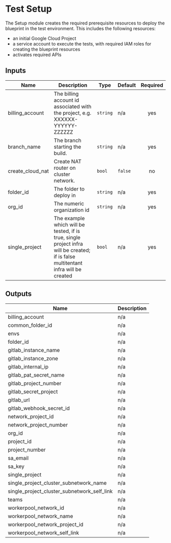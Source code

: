 # Test Setup

The Setup module creates the required prerequisite resources to deploy the blueprint in the test environment. This includes the following resources:
- an initial Google Cloud Project
- a service account to execute the tests, with required IAM roles for creating the blueprint resources
- activates required APIs

<!-- BEGINNING OF PRE-COMMIT-TERRAFORM DOCS HOOK -->
## Inputs

| Name | Description | Type | Default | Required |
|------|-------------|------|---------|:--------:|
| billing\_account | The billing account id associated with the project, e.g. XXXXXX-YYYYYY-ZZZZZZ | `string` | n/a | yes |
| branch\_name | The branch starting the build. | `string` | n/a | yes |
| create\_cloud\_nat | Create NAT router on cluster network. | `bool` | `false` | no |
| folder\_id | The folder to deploy in | `string` | n/a | yes |
| org\_id | The numeric organization id | `string` | n/a | yes |
| single\_project | The example which will be tested, if is true, single project infra will be created; if is false multitentant infra will be created | `bool` | n/a | yes |

## Outputs

| Name | Description |
|------|-------------|
| billing\_account | n/a |
| common\_folder\_id | n/a |
| envs | n/a |
| folder\_id | n/a |
| gitlab\_instance\_name | n/a |
| gitlab\_instance\_zone | n/a |
| gitlab\_internal\_ip | n/a |
| gitlab\_pat\_secret\_name | n/a |
| gitlab\_project\_number | n/a |
| gitlab\_secret\_project | n/a |
| gitlab\_url | n/a |
| gitlab\_webhook\_secret\_id | n/a |
| network\_project\_id | n/a |
| network\_project\_number | n/a |
| org\_id | n/a |
| project\_id | n/a |
| project\_number | n/a |
| sa\_email | n/a |
| sa\_key | n/a |
| single\_project | n/a |
| single\_project\_cluster\_subnetwork\_name | n/a |
| single\_project\_cluster\_subnetwork\_self\_link | n/a |
| teams | n/a |
| workerpool\_network\_id | n/a |
| workerpool\_network\_name | n/a |
| workerpool\_network\_project\_id | n/a |
| workerpool\_network\_self\_link | n/a |

<!-- END OF PRE-COMMIT-TERRAFORM DOCS HOOK -->
